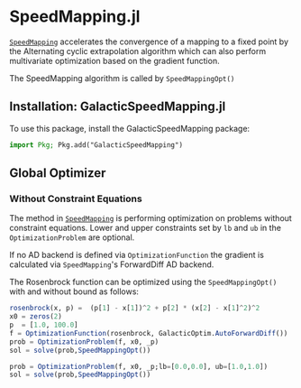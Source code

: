 # SpeedMapping.jl
[`SpeedMapping`](https://github.com/NicolasL-S/SpeedMapping.jl) accelerates the convergence of a mapping to a fixed point by the Alternating cyclic extrapolation algorithm which can also perform multivariate optimization based on the gradient function.

The SpeedMapping algorithm is called by `SpeedMappingOpt()`

## Installation: GalacticSpeedMapping.jl

To use this package, install the GalacticSpeedMapping package:

```julia
import Pkg; Pkg.add("GalacticSpeedMapping")
```

## Global Optimizer
### Without Constraint Equations

The method in [`SpeedMapping`](https://github.com/NicolasL-S/SpeedMapping.jl) is performing optimization on problems without
constraint equations. Lower and upper constraints set by `lb` and `ub` in the `OptimizationProblem` are optional.

If no AD backend is defined via `OptimizationFunction` the gradient is calculated via `SpeedMapping`'s ForwardDiff AD backend.

The Rosenbrock function can be optimized using the `SpeedMappingOpt()` with and without bound as follows:

```julia
rosenbrock(x, p) =  (p[1] - x[1])^2 + p[2] * (x[2] - x[1]^2)^2
x0 = zeros(2)
p  = [1.0, 100.0]
f = OptimizationFunction(rosenbrock, GalacticOptim.AutoForwardDiff())
prob = OptimizationProblem(f, x0, _p)
sol = solve(prob,SpeedMappingOpt())

prob = OptimizationProblem(f, x0, _p;lb=[0.0,0.0], ub=[1.0,1.0])
sol = solve(prob,SpeedMappingOpt())
```